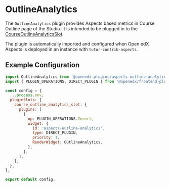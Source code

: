 # OutlineAnalytics

The `OutlineAnalytics` plugin provides Aspects based metrics in Course Outline page  of the Studio. It is intended to 
be plugged in to the [CourseOutlineAnalyticsSlot](../../../src/plugin-slots/CourseOutlineAnalyticsSlot).

The plugin is automatically imported and configured when Open edX Aspects is deployed in an instance with `tutor-contrib-aspects`.

## Example Configuration

```js
import OutlineAnalytics from '@openedx-plugins/aspects-outline-analytics';
import { PLUGIN_OPERATIONS, DIRECT_PLUGIN } from '@openedx/frontend-plugin-framework';

const config = {
  ...process.env,
  pluginSlots: {
    course_outline_analytics_slot: {
      plugins: [
        {
          op: PLUGIN_OPERATIONS.Insert,
          widget: {
            id: 'aspects-outline-analytics',
            type: DIRECT_PLUGIN,
            priority: 1,
            RenderWidget: OutlineAnalytics,
          },
        },
      ],
    },
  },
};

export default config;
```
